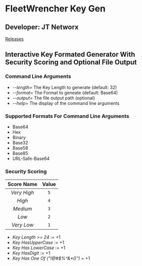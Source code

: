 # FleetWrencher Key Gen
## Developer: JT Networx
[Releases](https://github.com/JTNetworx/FleetWrencherKeyGenerator/releases "FleetWrecherKeyGen Releases")
## Interactive Key Formated Generator With Security Scoring and Optional File Output

### Command Line Arguments
- _--length=_ The Key Length to generate (default: 32)
- _--format=_ The Format to geneate (default: Base64)
- _--output=_ The file output path (optional)
- _--help=_   The display of the command line arguments

### Supported Formats For Command Line Arguments
- Base64
- Hex
- Binary
- Base32
- Base58
- Base85
- URL-Safe-Base64

### Security Scoring
Score Name | Value
:---------: | :---: 
 *Very High* | `5` 
 *High*      | `4` 
 *Medium*    | `3` 
 *Low*       | `2` 
 *Very Low*  | `1` 


- _Key Length >= 24_                := +1
- _Key HasUpperCase_                := +1
- _Key Has LowerCase_               := +1
- _Key HasDigit_                    := +1
- _Key Has One Of ("!@#$%^&*()")_   = +1

